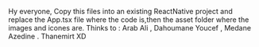 Hy everyone,
 Copy this files into an existing ReactNative project and replace the App.tsx file where the code is,then the asset folder where the images and icones are.
 Thinks to : Arab Ali , Dahoumane Youcef , Medane Azedine .
Thanemirt XD
